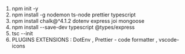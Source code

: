 1. npm init -y
2. npm install -g nodemon ts-node prettier typescript
3. npm install chalk@^4.1.2 dotenv express joi mongoose
4. npm install --save-dev typescript @types/express
5. tsc --init
6. PLUGINS EXTENSIONS : DotEnv , Prettier - code formatter , vscode-icons
